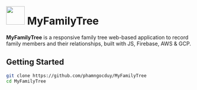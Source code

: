 # <img src="https://raw.githubusercontent.com/phamngocduy/MyFamilyTree/refs/heads/main/favicon.ico" width="50"/> MyFamilyTree
<b>MyFamilyTree</b> is a responsive family tree web-based application to record family members and their relationships, built with JS, Firebase, AWS & GCP.

## Getting Started
```bash
git clone https://github.com/phamngocduy/MyFamilyTree
cd MyFamilyTree
```
